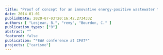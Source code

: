 ```yaml
---
title: "Proof of concept for an innovative energy-positive wastewater treatment scheme"
date: 2014-01-01
publishDate: 2020-07-03T20:16:42.273433Z
authors: [ "Lesjean, B.", "remy", "Bourdon, C." ]
publication_types: ["0"]
abstract: ""
featured: false
publication: "*EWA conference at IFAT*"
projects: ["carismo"]
---
```


